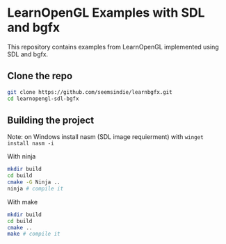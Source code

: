 # LearnOpenGL Examples with SDL and bgfx

This repository contains examples from LearnOpenGL implemented using SDL and bgfx.


## Clone the repo

```sh
git clone https://github.com/seemsindie/learnbgfx.git
cd learnopengl-sdl-bgfx
```

## Building the project

Note: on Windows install nasm (SDL image requierment) with `winget install nasm -i`

With ninja

```sh
mkdir build
cd build
cmake -G Ninja ..
ninja # compile it
```

With make

```sh
mkdir build
cd build
cmake ..
make # compile it
```
